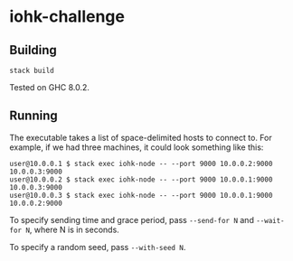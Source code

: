 # iohk-challenge

## Building

    stack build

Tested on GHC 8.0.2.

## Running

The executable takes a list of space-delimited hosts to connect to. For example,
if we had three machines, it could look something like this:

    user@10.0.0.1 $ stack exec iohk-node -- --port 9000 10.0.0.2:9000 10.0.0.3:9000
    user@10.0.0.2 $ stack exec iohk-node -- --port 9000 10.0.0.1:9000 10.0.0.3:9000
    user@10.0.0.3 $ stack exec iohk-node -- --port 9000 10.0.0.1:9000 10.0.0.2:9000

To specify sending time and grace period, pass `--send-for N` and `--wait-for N`,
where N is in seconds.

To specify a random seed, pass `--with-seed N`.
